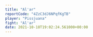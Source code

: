 ```yaml
---
title: "Al'ar"
reportCode: "4ZzC3dJ6NPqfKgTB"
player: "Pissjuana"
fight: "Al'ar"
date: 2021-10-18T19:02:24.561000+00:00
---
```

